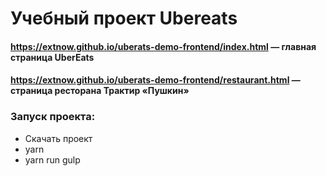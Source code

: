 # Учебный проект Ubereats

#### https://extnow.github.io/uberats-demo-frontend/index.html — главная страница UberEats

#### https://extnow.github.io/uberats-demo-frontend/restaurant.html — страница ресторана Трактир «Пушкин»

### Запуск проекта:

- Скачать проект
- yarn
- yarn run gulp
